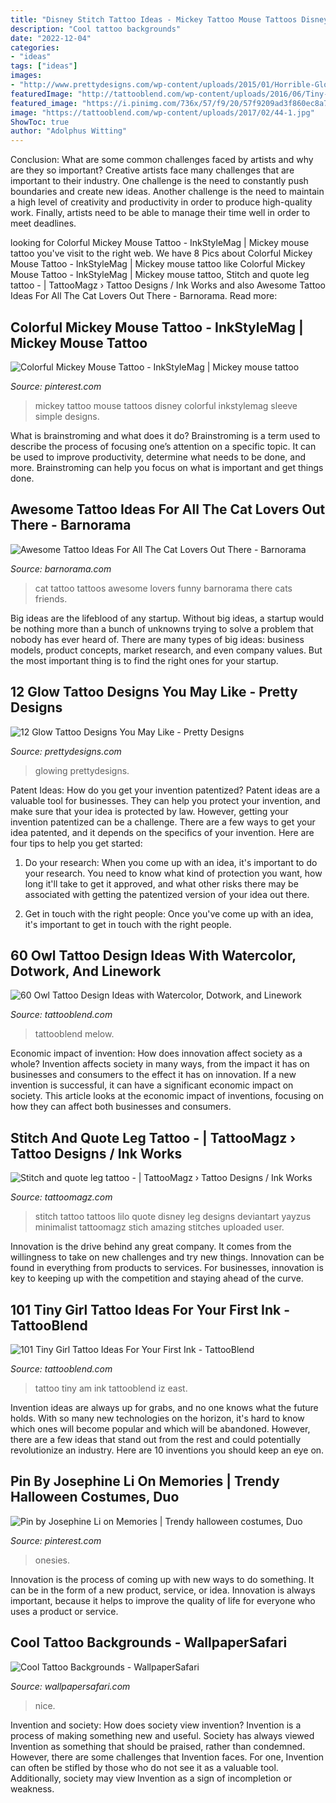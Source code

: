 ```yaml
---
title: "Disney Stitch Tattoo Ideas - Mickey Tattoo Mouse Tattoos Disney Colorful Inkstylemag Sleeve Simple Designs"
description: "Cool tattoo backgrounds"
date: "2022-12-04"
categories:
- "ideas"
tags: ["ideas"]
images:
- "http://www.prettydesigns.com/wp-content/uploads/2015/01/Horrible-Glow-Tattoo.jpg"
featuredImage: "http://tattooblend.com/wp-content/uploads/2016/06/Tiny-girl-tattoo-design-3.jpg"
featured_image: "https://i.pinimg.com/736x/57/f9/20/57f9209ad3f860ec8a7ee88040c876c5--memories-smile.jpg"
image: "https://tattooblend.com/wp-content/uploads/2017/02/44-1.jpg"
ShowToc: true
author: "Adolphus Witting"
---
```



Conclusion: What are some common challenges faced by artists and why are they so important?
Creative artists face many challenges that are important to their industry. One challenge is the need to constantly push boundaries and create new ideas. Another challenge is the need to maintain a high level of creativity and productivity in order to produce high-quality work. Finally, artists need to be able to manage their time well in order to meet deadlines.

	

		
looking for Colorful Mickey Mouse Tattoo - InkStyleMag | Mickey mouse tattoo you've visit to the right web. We have 8 Pics about Colorful Mickey Mouse Tattoo - InkStyleMag | Mickey mouse tattoo like Colorful Mickey Mouse Tattoo - InkStyleMag | Mickey mouse tattoo, Stitch and quote leg tattoo - | TattooMagz › Tattoo Designs / Ink Works and also Awesome Tattoo Ideas For All The Cat Lovers Out There - Barnorama. Read more:
		
    
## Colorful Mickey Mouse Tattoo - InkStyleMag | Mickey Mouse Tattoo

<img loading=lazy src="https://i.pinimg.com/736x/70/a7/96/70a7965c11e77ce29a9f4e7220cd6620.jpg" onerror="this.onerror=null;this.src='https://tse1.mm.bing.net/th?id=OIP.oyzkXovzvHgL4WRZFwPw2QHaLT&amp;pid=15.1';" alt="Colorful Mickey Mouse Tattoo - InkStyleMag | Mickey mouse tattoo">

_Source: pinterest.com_

>mickey tattoo mouse tattoos disney colorful inkstylemag sleeve simple designs. 

	

What is brainstroming and what does it do?
Brainstroming is a term used to describe the process of focusing one’s attention on a specific topic. It can be used to improve productivity, determine what needs to be done, and more. Brainstroming can help you focus on what is important and get things done.

    
## Awesome Tattoo Ideas For All The Cat Lovers Out There - Barnorama

<img loading=lazy src="http://www.barnorama.com/wp-content/images/2015/06/cat_tattoo_ideas/35-cat_tattoo_ideas.jpg" onerror="this.onerror=null;this.src='https://tse3.mm.bing.net/th?id=OIP.VImjiGOwqliczQz8KwTQHQHaJ4&amp;pid=15.1';" alt="Awesome Tattoo Ideas For All The Cat Lovers Out There - Barnorama">

_Source: barnorama.com_

>cat tattoo tattoos awesome lovers funny barnorama there cats friends. 

	

Big ideas are the lifeblood of any startup. Without big ideas, a startup would be nothing more than a bunch of unknowns trying to solve a problem that nobody has ever heard of. There are many types of big ideas: business models, product concepts, market research, and even company values. But the most important thing is to find the right ones for your startup.

    
## 12 Glow Tattoo Designs You May Like - Pretty Designs

<img loading=lazy src="http://www.prettydesigns.com/wp-content/uploads/2015/01/Horrible-Glow-Tattoo.jpg" onerror="this.onerror=null;this.src='https://tse3.mm.bing.net/th?id=OIP.b7uykwtQDGVVLB8-iN3RcgHaNx&amp;pid=15.1';" alt="12 Glow Tattoo Designs You May Like - Pretty Designs">

_Source: prettydesigns.com_

>glowing prettydesigns. 

	

Patent Ideas: How do you get your invention patentized?
Patent ideas are a valuable tool for businesses. They can help you protect your invention, and make sure that your idea is protected by law. However, getting your invention patentized can be a challenge. There are a few ways to get your idea patented, and it depends on the specifics of your invention. Here are four tips to help you get started: 
1. Do your research: When you come up with an idea, it's important to do your research. You need to know what kind of protection you want, how long it'll take to get it approved, and what other risks there may be associated with getting the patentized version of your idea out there. 

2. Get in touch with the right people: Once you've come up with an idea, it's important to get in touch with the right people.

    
## 60 Owl Tattoo Design Ideas With Watercolor, Dotwork, And Linework

<img loading=lazy src="https://tattooblend.com/wp-content/uploads/2017/02/44-1.jpg" onerror="this.onerror=null;this.src='https://tse2.mm.bing.net/th?id=OIP.3lqOKcwDdRoqPDuUUeO3RwHaHV&amp;pid=15.1';" alt="60 Owl Tattoo Design Ideas with Watercolor, Dotwork, and Linework">

_Source: tattooblend.com_

>tattooblend melow. 

	

Economic impact of invention: How does innovation affect society as a whole?
Invention affects society in many ways, from the impact it has on businesses and consumers to the effect it has on innovation. If a new invention is successful, it can have a significant economic impact on society. This article looks at the economic impact of inventions, focusing on how they can affect both businesses and consumers.

    
## Stitch And Quote Leg Tattoo - | TattooMagz › Tattoo Designs / Ink Works

<img loading=lazy src="https://tattoomagz.com/wp-content/uploads/Stitch-and-quote-leg-tattoo.jpg" onerror="this.onerror=null;this.src='https://tse2.mm.bing.net/th?id=OIP.RNpUxIFb-CqYneJiR9WZMAHaLH&amp;pid=15.1';" alt="Stitch and quote leg tattoo - | TattooMagz › Tattoo Designs / Ink Works">

_Source: tattoomagz.com_

>stitch tattoo tattoos lilo quote disney leg designs deviantart yayzus minimalist tattoomagz stich amazing stitches uploaded user. 

	

Innovation is the drive behind any great company. It comes from the willingness to take on new challenges and try new things. Innovation can be found in everything from products to services. For businesses, innovation is key to keeping up with the competition and staying ahead of the curve.

    
## 101 Tiny Girl Tattoo Ideas For Your First Ink - TattooBlend

<img loading=lazy src="http://tattooblend.com/wp-content/uploads/2016/06/Tiny-girl-tattoo-design-3.jpg" onerror="this.onerror=null;this.src='https://tse3.mm.bing.net/th?id=OIP._wA3AJZ0brkKS-Mji86WPQHaJN&amp;pid=15.1';" alt="101 Tiny Girl Tattoo Ideas For Your First Ink - TattooBlend">

_Source: tattooblend.com_

>tattoo tiny am ink tattooblend iz east. 

	

Invention ideas are always up for grabs, and no one knows what the future holds. With so many new technologies on the horizon, it's hard to know which ones will become popular and which will be abandoned. However, there are a few ideas that stand out from the rest and could potentially revolutionize an industry. Here are 10 inventions you should keep an eye on.

    
## Pin By Josephine Li On Memories | Trendy Halloween Costumes, Duo

<img loading=lazy src="https://i.pinimg.com/736x/57/f9/20/57f9209ad3f860ec8a7ee88040c876c5--memories-smile.jpg" onerror="this.onerror=null;this.src='https://tse2.mm.bing.net/th?id=OIP.otdMxYDlGem1SOZJtZF7EgHaJ3&amp;pid=15.1';" alt="Pin by Josephine Li on Memories | Trendy halloween costumes, Duo">

_Source: pinterest.com_

>onesies. 

	

Innovation is the process of coming up with new ways to do something. It can be in the form of a new product, service, or idea. Innovation is always important, because it helps to improve the quality of life for everyone who uses a product or service.

    
## Cool Tattoo Backgrounds - WallpaperSafari

<img loading=lazy src="https://cdn.wallpapersafari.com/68/38/NiXzvQ.jpg" onerror="this.onerror=null;this.src='https://tse4.mm.bing.net/th?id=OIP.y-BNKo6ISpRRJjjwNjIAHwHaLI&amp;pid=15.1';" alt="Cool Tattoo Backgrounds - WallpaperSafari">

_Source: wallpapersafari.com_

>nice. 

	

Invention and society: How does society view invention?
Invention is a process of making something new and useful. Society has always viewed Invention as something that should be praised, rather than condemned. However, there are some challenges that Invention faces. For one, Invention can often be stifled by those who do not see it as a valuable tool. Additionally, society may view Invention as a sign of incompletion or weakness.

